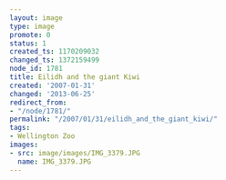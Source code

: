 ```yaml
---
layout: image
type: image
promote: 0
status: 1
created_ts: 1170209032
changed_ts: 1372159499
node_id: 1781
title: Eilidh and the giant Kiwi
created: '2007-01-31'
changed: '2013-06-25'
redirect_from:
- "/node/1781/"
permalink: "/2007/01/31/eilidh_and_the_giant_kiwi/"
tags:
- Wellington Zoo
images:
- src: image/images/IMG_3379.JPG
  name: IMG_3379.JPG
---
```


